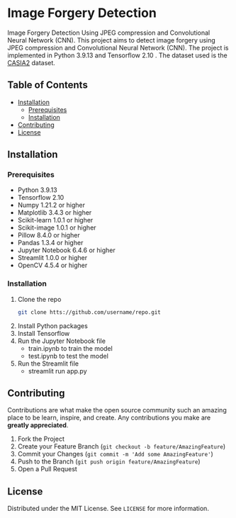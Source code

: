 # **Image Forgery Detection**

Image Forgery Detection Using JPEG compression and Convolutional Neural Network (CNN). This project aims to detect image forgery using JPEG compression and Convolutional Neural Network (CNN). The project is implemented in Python 3.9.13 and Tensorflow 2.10  . The dataset used is the [CASIA2](http://forensics.idealtest.org/CASIA2/) dataset.

## Table of Contents

- [Installation](#installation)
  - [Prerequisites](#prerequisites)
  - [Installation](#installation-1)
- [Contributing](#contributing)
- [License](#license)


## Installation

### Prerequisites

- Python 3.9.13
- Tensorflow 2.10
- Numpy 1.21.2 or higher
- Matplotlib 3.4.3 or higher
- Scikit-learn 1.0.1 or higher
- Scikit-image 1.0.1 or higher
- Pillow 8.4.0 or higher
- Pandas 1.3.4 or higher
- Jupyter Notebook 6.4.6 or higher
- Streamlit 1.0.0 or higher
- OpenCV 4.5.4 or higher


### Installation

1. Clone the repo
   ```sh
   git clone htts://github.com/username/repo.git
   ```  
2. Install Python packages
3. Install Tensorflow
4. Run the Jupyter Notebook file
    - train.ipynb to train the model
    - test.ipynb to test the model
5. Run the Streamlit file
    - streamlit run app.py


## Contributing

Contributions are what make the open source community such an amazing place to be learn, inspire, and create. Any contributions you make are **greatly appreciated**.

1. Fork the Project
2. Create your Feature Branch (`git checkout -b feature/AmazingFeature`)
3. Commit your Changes (`git commit -m 'Add some AmazingFeature'`)
4. Push to the Branch (`git push origin feature/AmazingFeature`)
5. Open a Pull Request


## License

Distributed under the MIT License. See `LICENSE` for more information.

[contributors-shield]: https://img.shields.io/github/contributors/basavbamrah/repo.svg?style=for-the-badge
